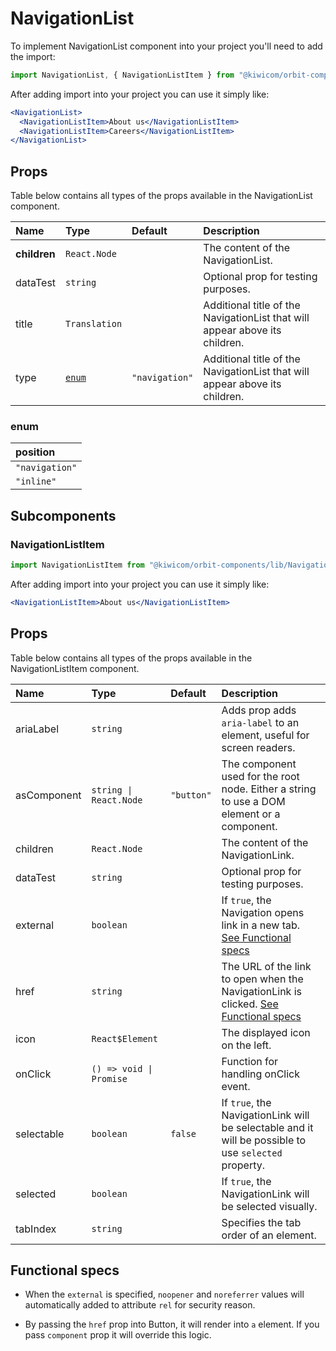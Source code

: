 # NavigationList
To implement NavigationList component into your project you'll need to add the import:
```jsx
import NavigationList, { NavigationListItem } from "@kiwicom/orbit-components/lib/NavigationList";
```
After adding import into your project you can use it simply like:
```jsx
<NavigationList>
  <NavigationListItem>About us</NavigationListItem>
  <NavigationListItem>Careers</NavigationListItem>
</NavigationList>
```
## Props
Table below contains all types of the props available in the NavigationList component.

| Name          | Type                              | Default         | Description                      |
| :------------ | :-------------------------------- | :-------------- | :------------------------------- |
| **children**  | `React.Node`                      |                 | The content of the NavigationList.
| dataTest      | `string`                          |                 | Optional prop for testing purposes.
| title         | `Translation`                     |                 | Additional title of the NavigationList that will appear above its children.
| type          | [`enum`](#enum)                   | `"navigation"`  | Additional title of the NavigationList that will appear above its children.

### enum

| position          |
| :---------------- |
| `"navigation"`    |
| `"inline"`        |

## Subcomponents

### NavigationListItem
```jsx
import NavigationListItem from "@kiwicom/orbit-components/lib/NavigationListItem";
```
After adding import into your project you can use it simply like:
```jsx
<NavigationListItem>About us</NavigationListItem>
```
## Props
Table below contains all types of the props available in the NavigationListItem component.

| Name          | Type                              | Default         | Description                      |
| :------------ | :-------------------------------- | :-------------- | :------------------------------- |
| ariaLabel     | `string`                          |                 | Adds prop adds `aria-label` to an element, useful for screen readers.
| asComponent   | `string \| React.Node`            | `"button"`      | The component used for the root node. Either a string to use a DOM element or a component.
| children      | `React.Node`                      |                 | The content of the NavigationLink.
| dataTest      | `string`                          |                 | Optional prop for testing purposes.
| external      | `boolean`                         |                 | If `true`, the Navigation opens link in a new tab. [See Functional specs](#functional-specs)
| href          | `string`                          |                 | The URL of the link to open when the NavigationLink is clicked. [See Functional specs](#functional-specs)
| icon          | `React$Element`                   |                 | The displayed icon on the left.
| onClick       | `() => void \| Promise`           |                 | Function for handling onClick event.
| selectable    | `boolean`                         | `false`         | If `true`, the NavigationLink will be selectable and it will be possible to use `selected` property.
| selected      | `boolean`                         |                 | If `true`, the NavigationLink will be selected visually.
| tabIndex      | `string`                          |                 | Specifies the tab order of an element.

## Functional specs
* When the `external` is specified, `noopener` and `noreferrer` values will automatically added to attribute `rel` for security reason.

* By passing the `href` prop into Button, it will render into `a` element. If you pass `component` prop it will override this logic.
